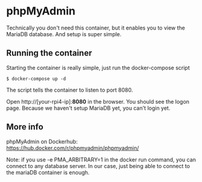 # phpMyAdmin

Technically you don't need this container, but it enables you to view the MariaDB database. And setup is super simple.

## Running the container
Starting the container is really simple, just run the docker-compose script

```
$ docker-compose up -d
```
The script tells the container to listen to port 8080. 

Open http://[your-rpi4-ip]:**8080** in the browser. You should see the logon page. Because we haven't setup MariaDB yet, you can't login yet.

## More info

phpMyAdmin on Dockerhub: https://hub.docker.com/r/phpmyadmin/phpmyadmin/

Note: if you use -e PMA_ARBITRARY=1 in the docker run command, you can connect to any database server. In our case, just being able to connect to the mariaDB container is enough.
